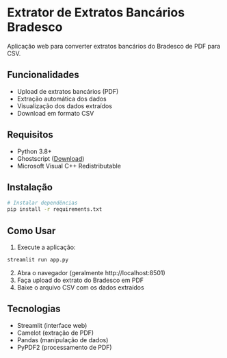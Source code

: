 # Extrator de Extratos Bancários Bradesco

Aplicação web para converter extratos bancários do Bradesco de PDF para CSV.

## Funcionalidades

- Upload de extratos bancários (PDF)
- Extração automática dos dados
- Visualização dos dados extraídos
- Download em formato CSV

## Requisitos

- Python 3.8+
- Ghostscript ([Download](https://ghostscript.com/releases/gsdnld.html))
- Microsoft Visual C++ Redistributable

## Instalação

```bash
# Instalar dependências
pip install -r requirements.txt
```

## Como Usar

1. Execute a aplicação:
```bash
streamlit run app.py
```

2. Abra o navegador (geralmente http://localhost:8501)
3. Faça upload do extrato do Bradesco em PDF
4. Baixe o arquivo CSV com os dados extraídos

## Tecnologias

- Streamlit (interface web)
- Camelot (extração de PDF)
- Pandas (manipulação de dados)
- PyPDF2 (processamento de PDF)